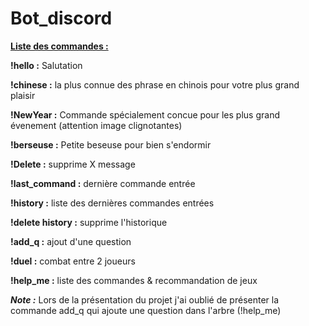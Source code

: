 # Bot_discord

<u>**Liste des commandes :**</u>

**!hello :** Salutation

**!chinese :** la plus connue des phrase en chinois pour votre plus grand plaisir

**!NewYear :** Commande spécialement concue pour les plus grand évenement (attention image clignotantes)

**!berseuse :** Petite beseuse pour bien s'endormir

**!Delete :** supprime X message

**!last_command :** dernière commande entrée

**!history :** liste des dernières commandes entrées

**!delete history :** supprime l'historique

**!add_q :** ajout d'une question

**!duel :** combat entre 2 joueurs

**!help_me :** liste des commandes & recommandation de jeux

_**Note :**_
Lors de la présentation du projet j'ai oublié de présenter la commande add_q qui ajoute une question dans l'arbre (!help_me)
